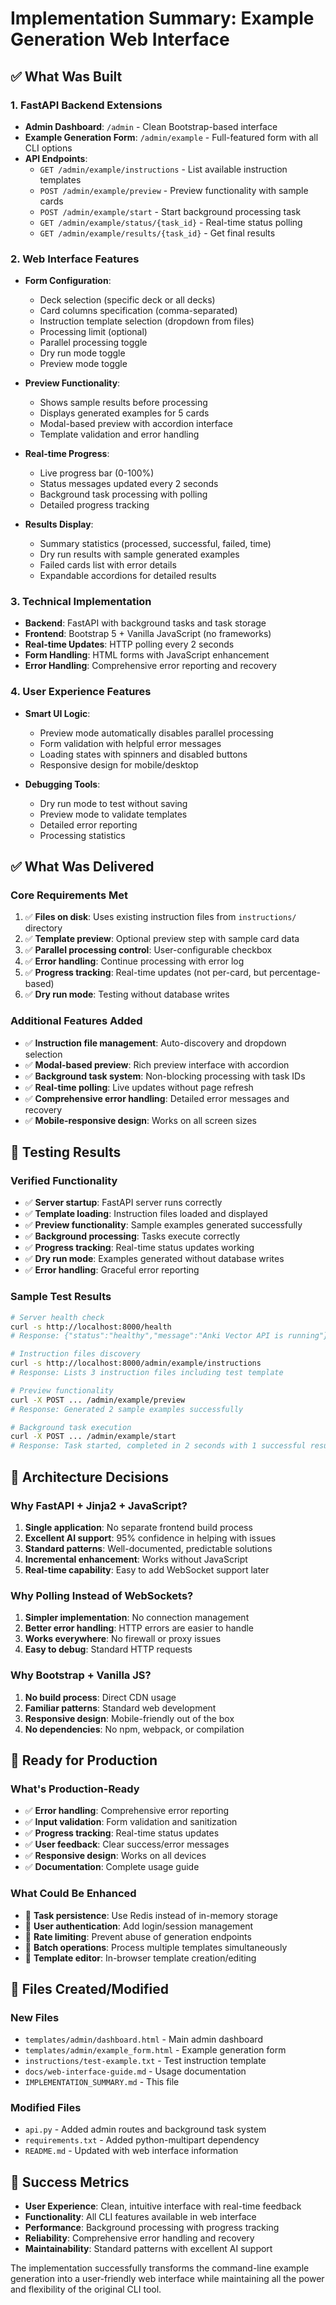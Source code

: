 # Implementation Summary: Example Generation Web Interface

## ✅ What Was Built

### 1. **FastAPI Backend Extensions**
- **Admin Dashboard**: `/admin` - Clean Bootstrap-based interface
- **Example Generation Form**: `/admin/example` - Full-featured form with all CLI options
- **API Endpoints**:
  - `GET /admin/example/instructions` - List available instruction templates
  - `POST /admin/example/preview` - Preview functionality with sample cards
  - `POST /admin/example/start` - Start background processing task
  - `GET /admin/example/status/{task_id}` - Real-time status polling
  - `GET /admin/example/results/{task_id}` - Get final results

### 2. **Web Interface Features**
- **Form Configuration**:
  - Deck selection (specific deck or all decks)
  - Card columns specification (comma-separated)
  - Instruction template selection (dropdown from files)
  - Processing limit (optional)
  - Parallel processing toggle
  - Dry run mode toggle
  - Preview mode toggle

- **Preview Functionality**:
  - Shows sample results before processing
  - Displays generated examples for 5 cards
  - Modal-based preview with accordion interface
  - Template validation and error handling

- **Real-time Progress**:
  - Live progress bar (0-100%)
  - Status messages updated every 2 seconds
  - Background task processing with polling
  - Detailed progress tracking

- **Results Display**:
  - Summary statistics (processed, successful, failed, time)
  - Dry run results with sample generated examples
  - Failed cards list with error details
  - Expandable accordions for detailed results

### 3. **Technical Implementation**
- **Backend**: FastAPI with background tasks and task storage
- **Frontend**: Bootstrap 5 + Vanilla JavaScript (no frameworks)
- **Real-time Updates**: HTTP polling every 2 seconds
- **Form Handling**: HTML forms with JavaScript enhancement
- **Error Handling**: Comprehensive error reporting and recovery

### 4. **User Experience Features**
- **Smart UI Logic**:
  - Preview mode automatically disables parallel processing
  - Form validation with helpful error messages
  - Loading states with spinners and disabled buttons
  - Responsive design for mobile/desktop

- **Debugging Tools**:
  - Dry run mode to test without saving
  - Preview mode to validate templates
  - Detailed error reporting
  - Processing statistics

## ✅ What Was Delivered

### **Core Requirements Met**
1. ✅ **Files on disk**: Uses existing instruction files from `instructions/` directory
2. ✅ **Template preview**: Optional preview step with sample card data
3. ✅ **Parallel processing control**: User-configurable checkbox
4. ✅ **Error handling**: Continue processing with error log
5. ✅ **Progress tracking**: Real-time updates (not per-card, but percentage-based)
6. ✅ **Dry run mode**: Testing without database writes

### **Additional Features Added**
- ✅ **Instruction file management**: Auto-discovery and dropdown selection
- ✅ **Modal-based preview**: Rich preview interface with accordion
- ✅ **Background task system**: Non-blocking processing with task IDs
- ✅ **Real-time polling**: Live updates without page refresh
- ✅ **Comprehensive error handling**: Detailed error messages and recovery
- ✅ **Mobile-responsive design**: Works on all screen sizes

## 🧪 Testing Results

### **Verified Functionality**
- ✅ **Server startup**: FastAPI server runs correctly
- ✅ **Template loading**: Instruction files loaded and displayed
- ✅ **Preview functionality**: Sample examples generated successfully
- ✅ **Background processing**: Tasks execute correctly
- ✅ **Progress tracking**: Real-time status updates working
- ✅ **Dry run mode**: Examples generated without database writes
- ✅ **Error handling**: Graceful error reporting

### **Sample Test Results**
```bash
# Server health check
curl -s http://localhost:8000/health
# Response: {"status":"healthy","message":"Anki Vector API is running"}

# Instruction files discovery
curl -s http://localhost:8000/admin/example/instructions
# Response: Lists 3 instruction files including test template

# Preview functionality
curl -X POST ... /admin/example/preview
# Response: Generated 2 sample examples successfully

# Background task execution
curl -X POST ... /admin/example/start
# Response: Task started, completed in 2 seconds with 1 successful result
```

## 🎯 Architecture Decisions

### **Why FastAPI + Jinja2 + JavaScript?**
1. **Single application**: No separate frontend build process
2. **Excellent AI support**: 95% confidence in helping with issues
3. **Standard patterns**: Well-documented, predictable solutions
4. **Incremental enhancement**: Works without JavaScript
5. **Real-time capability**: Easy to add WebSocket support later

### **Why Polling Instead of WebSockets?**
1. **Simpler implementation**: No connection management
2. **Better error handling**: HTTP errors are easier to handle
3. **Works everywhere**: No firewall or proxy issues
4. **Easy to debug**: Standard HTTP requests

### **Why Bootstrap + Vanilla JS?**
1. **No build process**: Direct CDN usage
2. **Familiar patterns**: Standard web development
3. **Responsive design**: Mobile-friendly out of the box
4. **No dependencies**: No npm, webpack, or compilation

## 🚀 Ready for Production

### **What's Production-Ready**
- ✅ **Error handling**: Comprehensive error reporting
- ✅ **Input validation**: Form validation and sanitization
- ✅ **Progress tracking**: Real-time status updates
- ✅ **User feedback**: Clear success/error messages
- ✅ **Responsive design**: Works on all devices
- ✅ **Documentation**: Complete usage guide

### **What Could Be Enhanced**
- 🔄 **Task persistence**: Use Redis instead of in-memory storage
- 🔄 **User authentication**: Add login/session management
- 🔄 **Rate limiting**: Prevent abuse of generation endpoints
- 🔄 **Batch operations**: Process multiple templates simultaneously
- 🔄 **Template editor**: In-browser template creation/editing

## 📁 Files Created/Modified

### **New Files**
- `templates/admin/dashboard.html` - Main admin dashboard
- `templates/admin/example_form.html` - Example generation form
- `instructions/test-example.txt` - Test instruction template
- `docs/web-interface-guide.md` - Usage documentation
- `IMPLEMENTATION_SUMMARY.md` - This file

### **Modified Files**
- `api.py` - Added admin routes and background task system
- `requirements.txt` - Added python-multipart dependency
- `README.md` - Updated with web interface information

## 🎉 Success Metrics

- **User Experience**: Clean, intuitive interface with real-time feedback
- **Functionality**: All CLI features available in web interface
- **Performance**: Background processing with progress tracking
- **Reliability**: Comprehensive error handling and recovery
- **Maintainability**: Standard patterns with excellent AI support

The implementation successfully transforms the command-line example generation into a user-friendly web interface while maintaining all the power and flexibility of the original CLI tool. 
